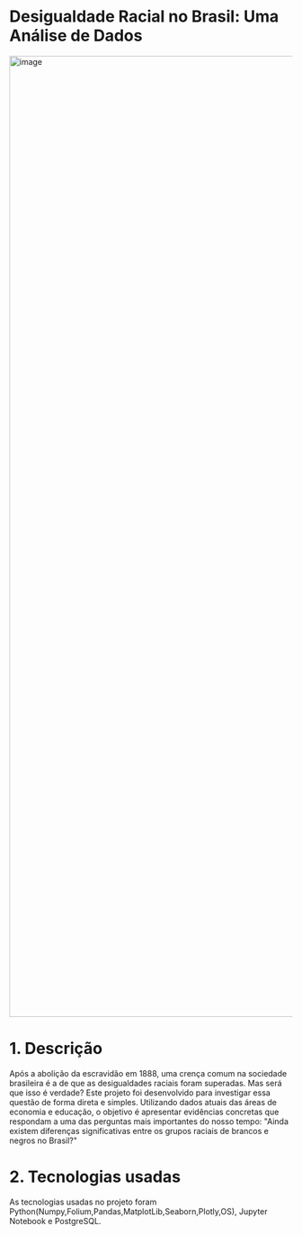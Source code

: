 # Desigualdade Racial no Brasil: Uma Análise de Dados

<img width="2560" height="1707" alt="image" src="https://github.com/user-attachments/assets/e4539cff-988b-4645-8a05-61a987eab984" />

# 1. Descrição

Após a abolição da escravidão em 1888, uma crença comum na sociedade brasileira é a de que as desigualdades raciais foram superadas. Mas será que isso é verdade? Este projeto foi desenvolvido para investigar essa questão de forma direta e simples.
Utilizando dados atuais das áreas de economia e educação, o objetivo é apresentar evidências concretas que respondam a uma das perguntas mais importantes do nosso tempo: "Ainda existem diferenças significativas entre os grupos raciais de brancos e negros no Brasil?"


# 2. Tecnologias usadas

As tecnologias usadas no projeto foram Python(Numpy,Folium,Pandas,MatplotLib,Seaborn,Plotly,OS), Jupyter Notebook e PostgreSQL.
